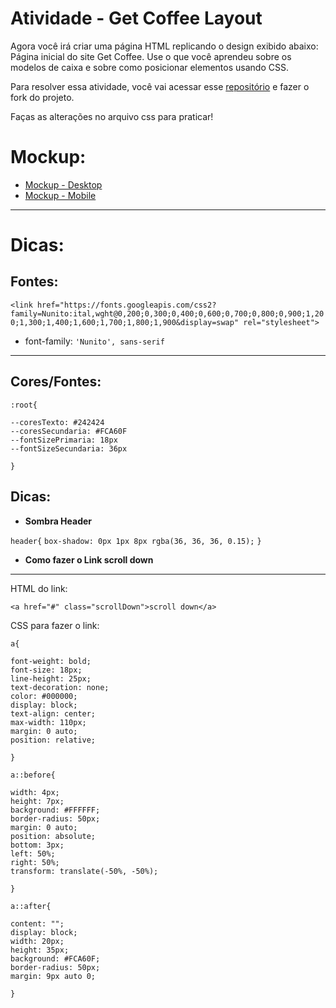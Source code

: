 # Atividade - Get Coffee Layout

Agora você irá criar uma página HTML replicando o design exibido abaixo: Página inicial do site Get Coffee. Use o que você aprendeu sobre os modelos de caixa e sobre como posicionar elementos usando CSS.

Para resolver essa atividade, você vai acessar esse [repositório](https://gitlab.com/kenzie-academy-brasil/se/fe/sprint-3-css-week/activity-get-coffee-layout) e fazer o fork do projeto.

Faças as alterações no arquivo css para praticar!


# Mockup:

- [Mockup - Desktop](https://gitlab.com/kenzie-academy-brasil/se/fe/sprint-3-css-week/activity-get-coffee-layout/-/raw/master/Mockup-desktop.png)
- [Mockup - Mobile](https://gitlab.com/kenzie-academy-brasil/se/fe/sprint-3-css-week/activity-get-coffee-layout/-/raw/master/Mockup-mobile.png)

---

# Dicas:

## Fontes:

`<link href="https://fonts.googleapis.com/css2?family=Nunito:ital,wght@0,200;0,300;0,400;0,600;0,700;0,800;0,900;1,200;1,300;1,400;1,600;1,700;1,800;1,900&display=swap" rel="stylesheet">`

- font-family: `'Nunito', sans-serif`

---

## Cores/Fontes:

`:root{`
    
    --coresTexto: #242424 
    --coresSecundaria: #FCA60F
    --fontSizePrimaria: 18px
    --fontSizeSecundaria: 36px
`}`

## Dicas:

- __Sombra Header__

`header{`
    `box-shadow: 0px 1px 8px rgba(36, 36, 36, 0.15);`
`}`

- __Como fazer o Link scroll down__

---

HTML do link:

`<a href="#" class="scrollDown">scroll down</a>`

CSS para fazer o link: 

`a{`

    font-weight: bold;
    font-size: 18px;
    line-height: 25px;
    text-decoration: none;
    color: #000000;
    display: block;
    text-align: center;
    max-width: 110px;
    margin: 0 auto;
    position: relative;
`}`


`a::before{`

    width: 4px;
    height: 7px;
    background: #FFFFFF;
    border-radius: 50px;
    margin: 0 auto;
    position: absolute;
    bottom: 3px;
    left: 50%;
    right: 50%;
    transform: translate(-50%, -50%);
`}`


`a::after{`

    content: "";
    display: block;
    width: 20px;
    height: 35px;
    background: #FCA60F;
    border-radius: 50px;
    margin: 9px auto 0;
`}`
